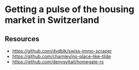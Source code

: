 # Getting a pulse of the housing market in Switzerland

## Resources

- https://github.com/dvdblk/swiss-immo-scraper
- https://github.com/charnley/no-place-like-tilde
- https://github.com/denysvitali/homegate-rs
